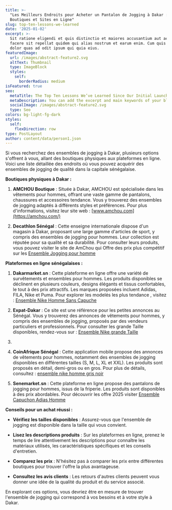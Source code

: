 ```yaml
---
title: >-
  "Les Meilleurs Endroits pour Acheter un Pantalon de Jogging à Dakar :
  Boutiques et Sites en Ligne"
slug: top-ten-lessons-we-learned
date: '2025-01-02'
excerpt: >-
  Sit ratione eligendi et quis distinctio et maiores accusantium aut accusamus
  facere sit repellat quidem qui alias nostrum et earum enim. Cum quis sint eos
  dolor quas ad odit ipsum qui quia eius.
featuredImage:
  url: /images/abstract-feature2.svg
  altText: Thumbnail
  type: ImageBlock
  styles:
    self:
      borderRadius: medium
isFeatured: true
seo:
  metaTitle: The Top Ten Lessons We’ve Learned Since Our Initial Launch
  metaDescription: You can add the excerpt and main keywords of your blog post here.
  socialImage: /images/abstract-feature2.svg
  type: Seo
colors: bg-light-fg-dark
styles:
  self:
    flexDirection: row
type: PostLayout
author: content/data/person1.json
---
```

Si vous recherchez des ensembles de jogging à Dakar, plusieurs options s'offrent à vous, allant des boutiques physiques aux plateformes en ligne. Voici une liste détaillée des endroits où vous pouvez acquérir des ensembles de jogging de qualité dans la capitale sénégalaise.

**Boutiques physiques à Dakar :**

1.  **AMCHOU Boutique** : Située à Dakar, AMCHOU est spécialisée dans les vêtements pour hommes, offrant une vaste gamme de pantalons, chaussures et accessoires tendance. Vous y trouverez des ensembles de jogging adaptés à différents styles et préférences. Pour plus d'informations, visitez leur site web : [www.amchou.com](https://amchou.com/)

2.  **Decathlon Sénégal** : Cette enseigne internationale dispose d'un magasin à Dakar, proposant une large gamme d'articles de sport, y compris des ensembles de jogging pour hommes. Leur collection est réputée pour sa qualité et sa durabilité. Pour consulter leurs produits, vous pouvez visiter le site de AmChou qui Offre des prix plus compétitif sur les  [Ensemble Jogging pour homme](https://amchou.com/ensemble-jogging-pour-homme/)



**Plateformes en ligne sénégalaises :**

1.  **Dakarmarket.sn** : Cette plateforme en ligne offre une variété de survêtements et ensembles pour hommes. Les produits disponibles se déclinent en plusieurs couleurs, designs élégants et tissus confortables, le tout à des prix attractifs. Les marques proposées incluent Adidas, FILA, Nike et Puma. Pour explorer les modelés les plus tendance , visitez : [Ensemble Nike Homme Sans Capuche](https://amchou.com/ensemble-nike-homme-sans-capuche/)


2.  **Expat-Dakar** : Ce site est une référence pour les petites annonces au Sénégal. Vous y trouverez des annonces de vêtements pour hommes, y compris des ensembles de jogging, proposés par des vendeurs particuliers et professionnels. Pour consulter les grande Taille disponibles, rendez-vous sur : [Ensemble Nike grande Taille](https://amchou.com/ensemble-nike-grande-taille/)

3.

4.  **CoinAfrique Sénégal** : Cette application mobile propose des annonces de vêtements pour hommes, notamment des ensembles de jogging disponibles en différentes tailles (S, M, L, XL et XXL). Les produits sont proposés en détail, demi-gros ou en gros. Pour plus de détails, consultez : [ensemble nike homme gris noir](https://amchou.com/ensemble-nike-homme-gris-noir/)

5.  **Senemarket.sn** : Cette plateforme en ligne propose des pantalons de jogging pour hommes, issus de la friperie. Les produits sont disponibles à des prix abordables. Pour découvrir les offre 2025 visiter [Ensemble Capuchon Adias Homme](https://amchou.com/ensemble-capuchon-adias-homme/)

**Conseils pour un achat réussi :**

*   **Vérifiez les tailles disponibles** : Assurez-vous que l'ensemble de jogging est disponible dans la taille qui vous convient.

*   **Lisez les descriptions produits** : Sur les plateformes en ligne, prenez le temps de lire attentivement les descriptions pour connaître les matériaux utilisés, les caractéristiques spécifiques et les conseils d'entretien.

*   **Comparez les prix** : N'hésitez pas à comparer les prix entre différentes boutiques pour trouver l'offre la plus avantageuse.

*   **Consultez les avis clients** : Les retours d'autres clients peuvent vous donner une idée de la qualité du produit et du service associé.

En explorant ces options, vous devriez être en mesure de trouver l'ensemble de jogging qui correspond à vos besoins et à votre style à Dakar.
